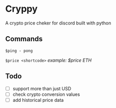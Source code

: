 # Cryppy

A crypto price cheker for discord built with python

## Commands

`$ping - pong`

`$price <shortcode>` *example: $price ETH*

## Todo


- [ ] support more than just USD
- [ ] check crypto conversion values
- [ ] add historical price data